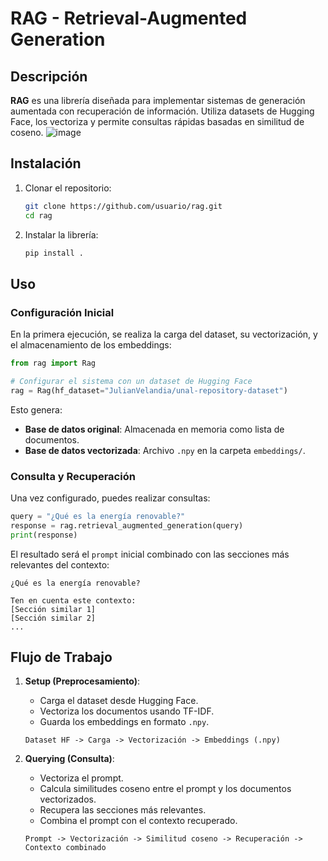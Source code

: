 # RAG - Retrieval-Augmented Generation

## Descripción
**RAG** es una librería diseñada para implementar sistemas de generación aumentada con recuperación de información. Utiliza datasets de Hugging Face, los vectoriza y permite consultas rápidas basadas en similitud de coseno.
![image](https://github.com/user-attachments/assets/ea271b48-376e-4496-a554-48ae915cecd4)

## Instalación

1. Clonar el repositorio:
   ```bash
   git clone https://github.com/usuario/rag.git
   cd rag
   ```

2. Instalar la librería:
   ```bash
   pip install .
   ```

## Uso

### Configuración Inicial
En la primera ejecución, se realiza la carga del dataset, su vectorización, y el almacenamiento de los embeddings:

```python
from rag import Rag

# Configurar el sistema con un dataset de Hugging Face
rag = Rag(hf_dataset="JulianVelandia/unal-repository-dataset")
```

Esto genera:
- **Base de datos original**: Almacenada en memoria como lista de documentos.
- **Base de datos vectorizada**: Archivo `.npy` en la carpeta `embeddings/`.

### Consulta y Recuperación
Una vez configurado, puedes realizar consultas:

```python
query = "¿Qué es la energía renovable?"
response = rag.retrieval_augmented_generation(query)
print(response)
```

El resultado será el `prompt` inicial combinado con las secciones más relevantes del contexto:

```
¿Qué es la energía renovable?

Ten en cuenta este contexto:
[Sección similar 1]
[Sección similar 2]
...
```

## Flujo de Trabajo

1. **Setup (Preprocesamiento)**:
   - Carga el dataset desde Hugging Face.
   - Vectoriza los documentos usando TF-IDF.
   - Guarda los embeddings en formato `.npy`.

   ```plaintext
   Dataset HF -> Carga -> Vectorización -> Embeddings (.npy)
   ```

2. **Querying (Consulta)**:
   - Vectoriza el prompt.
   - Calcula similitudes coseno entre el prompt y los documentos vectorizados.
   - Recupera las secciones más relevantes.
   - Combina el prompt con el contexto recuperado.

   ```plaintext
   Prompt -> Vectorización -> Similitud coseno -> Recuperación -> Contexto combinado
   ```
